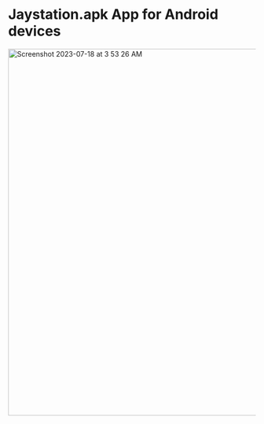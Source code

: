 # Jaystation.apk App for Android devices
<img width="746" alt="Screenshot 2023-07-18 at 3 53 26 AM" src="https://github.com/sudo-self/Jaystation.apk/assets/119916323/f24471d2-9dbb-4820-94da-052ad6d5de23">


